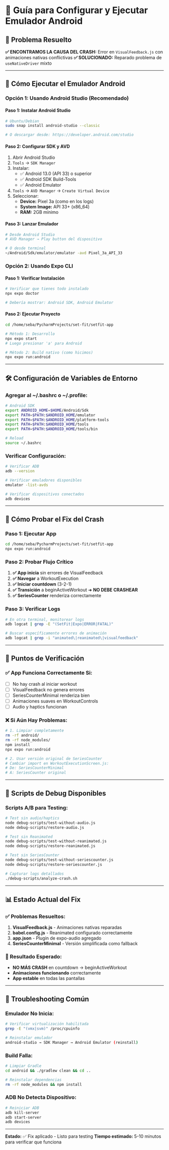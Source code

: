 # 📱 Guía para Configurar y Ejecutar Emulador Android

## 🎯 Problema Resuelto
**✅ ENCONTRAMOS LA CAUSA DEL CRASH:** Error en `VisualFeedback.js` con animaciones nativas conflictivas
**✅ SOLUCIONADO:** Reparado problema de `useNativeDriver` mixto

---

## 🚀 Cómo Ejecutar el Emulador Android

### **Opción 1: Usando Android Studio (Recomendado)**

#### **Paso 1: Instalar Android Studio**
```bash
# Ubuntu/Debian
sudo snap install android-studio --classic

# O descargar desde: https://developer.android.com/studio
```

#### **Paso 2: Configurar SDK y AVD**
1. Abrir Android Studio
2. `Tools` → `SDK Manager`
3. Instalar:
   - ✅ Android 13.0 (API 33) o superior
   - ✅ Android SDK Build-Tools
   - ✅ Android Emulator
4. `Tools` → `AVD Manager` → `Create Virtual Device`
5. Seleccionar:
   - **Device:** Pixel 3a (como en los logs)
   - **System Image:** API 33+ (x86_64)
   - **RAM:** 2GB mínimo

#### **Paso 3: Lanzar Emulador**
```bash
# Desde Android Studio
# AVD Manager → Play button del dispositivo

# O desde terminal
~/Android/Sdk/emulator/emulator -avd Pixel_3a_API_33
```

### **Opción 2: Usando Expo CLI**

#### **Paso 1: Verificar Instalación**
```bash
# Verificar que tienes todo instalado
npx expo doctor

# Debería mostrar: Android SDK, Android Emulator
```

#### **Paso 2: Ejecutar Proyecto**
```bash
cd /home/seba/PycharmProjects/set-fit/setfit-app

# Método 1: Desarrollo
npx expo start
# Luego presionar 'a' para Android

# Método 2: Build nativo (como hicimos)
npx expo run:android
```

---

## 🛠️ Configuración de Variables de Entorno

### **Agregar al ~/.bashrc o ~/.profile:**
```bash
# Android SDK
export ANDROID_HOME=$HOME/Android/Sdk
export PATH=$PATH:$ANDROID_HOME/emulator
export PATH=$PATH:$ANDROID_HOME/platform-tools
export PATH=$PATH:$ANDROID_HOME/tools
export PATH=$PATH:$ANDROID_HOME/tools/bin

# Reload
source ~/.bashrc
```

### **Verificar Configuración:**
```bash
# Verificar ADB
adb --version

# Verificar emuladores disponibles
emulator -list-avds

# Verificar dispositivos conectados
adb devices
```

---

## 🧪 Cómo Probar el Fix del Crash

### **Paso 1: Ejecutar App**
```bash
cd /home/seba/PycharmProjects/set-fit/setfit-app
npx expo run:android
```

### **Paso 2: Probar Flujo Crítico**
1. **✅ App inicia** sin errores de VisualFeedback
2. **✅ Navegar** a WorkoutExecution
3. **✅ Iniciar countdown** (3-2-1)
4. **✅ Transición** a beginActiveWorkout ➜ **NO DEBE CRASHEAR**
5. **✅ SeriesCounter** renderiza correctamente

### **Paso 3: Verificar Logs**
```bash
# En otra terminal, monitorear logs
adb logcat | grep -E "(SetFit|Expo|ERROR|FATAL)"

# Buscar específicamente errores de animación
adb logcat | grep -i "animated\|reanimated\|visualfeedback"
```

---

## 🎯 Puntos de Verificación

### **✅ App Funciona Correctamente Si:**
- [ ] No hay crash al iniciar workout
- [ ] VisualFeedback no genera errores
- [ ] SeriesCounterMinimal renderiza bien
- [ ] Animaciones suaves en WorkoutControls
- [ ] Audio y haptics funcionan

### **❌ Si Aún Hay Problemas:**
```bash
# 1. Limpiar completamente
rm -rf android/
rm -rf node_modules/
npm install
npx expo run:android

# 2. Usar versión original de SeriesCounter
# Cambiar import en WorkoutExecutionScreen.js:
# De: SeriesCounterMinimal
# A: SeriesCounter original
```

---

## 🔧 Scripts de Debug Disponibles

### **Scripts A/B para Testing:**
```bash
# Test sin audio/haptics
node debug-scripts/test-without-audio.js
node debug-scripts/restore-audio.js

# Test sin Reanimated
node debug-scripts/test-without-reanimated.js
node debug-scripts/restore-reanimated.js

# Test sin SeriesCounter
node debug-scripts/test-without-seriescounter.js
node debug-scripts/restore-seriescounter.js

# Capturar logs detallados
./debug-scripts/analyze-crash.sh
```

---

## 📊 Estado Actual del Fix

### **✅ Problemas Resueltos:**
1. **VisualFeedback.js** - Animaciones nativas reparadas
2. **babel.config.js** - Reanimated configurado correctamente
3. **app.json** - Plugin de expo-audio agregado
4. **SeriesCounterMinimal** - Versión simplificada como fallback

### **🎯 Resultado Esperado:**
- **NO MÁS CRASH** en countdown → beginActiveWorkout
- **Animaciones funcionando** correctamente
- **App estable** en todas las pantallas

---

## 🚨 Troubleshooting Común

### **Emulador No Inicia:**
```bash
# Verificar virtualización habilitada
grep -E "(vmx|svm)" /proc/cpuinfo

# Reinstalar emulador
android-studio → SDK Manager → Android Emulator (reinstall)
```

### **Build Falla:**
```bash
# Limpiar Gradle
cd android && ./gradlew clean && cd ..

# Reinstalar dependencias
rm -rf node_modules && npm install
```

### **ADB No Detecta Dispositivo:**
```bash
# Reiniciar ADB
adb kill-server
adb start-server
adb devices
```

---

**Estado:** ✅ Fix aplicado - Listo para testing
**Tiempo estimado:** 5-10 minutos para verificar que funciona